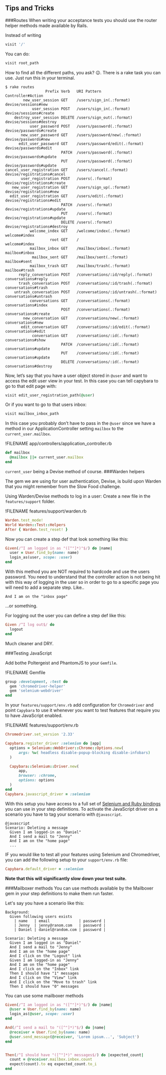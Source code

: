 ## Tips and Tricks

###Routes
When writing your acceptance tests you should use the router helper methods made available by Rails.

Instead of writing
```ruby
visit '/'
```
You can do:
```ruby
visit root_path
```
 
How to find all the different paths, you ask? :wink:. There is a rake task you can use. 
Just run this in your terminal.
```shell
$ rake routes
                  Prefix Verb   URI Pattern                          Controller#Action
        new_user_session GET    /users/sign_in(.:format)             devise/sessions#new
            user_session POST   /users/sign_in(.:format)             devise/sessions#create
    destroy_user_session DELETE /users/sign_out(.:format)            devise/sessions#destroy
           user_password POST   /users/password(.:format)            devise/passwords#create
       new_user_password GET    /users/password/new(.:format)        devise/passwords#new
      edit_user_password GET    /users/password/edit(.:format)       devise/passwords#edit
                         PATCH  /users/password(.:format)            devise/passwords#update
                         PUT    /users/password(.:format)            devise/passwords#update
cancel_user_registration GET    /users/cancel(.:format)              devise/registrations#cancel
       user_registration POST   /users(.:format)                     devise/registrations#create
   new_user_registration GET    /users/sign_up(.:format)             devise/registrations#new
  edit_user_registration GET    /users/edit(.:format)                devise/registrations#edit
                         PATCH  /users(.:format)                     devise/registrations#update
                         PUT    /users(.:format)                     devise/registrations#update
                         DELETE /users(.:format)                     devise/registrations#destroy
           welcome_index GET    /welcome/index(.:format)             welcome#index
                    root GET    /                                    welcome#index
           mailbox_inbox GET    /mailbox/inbox(.:format)             mailbox#inbox
            mailbox_sent GET    /mailbox/sent(.:format)              mailbox#sent
           mailbox_trash GET    /mailbox/trash(.:format)             mailbox#trash
      reply_conversation POST   /conversations/:id/reply(.:format)   conversations#reply
      trash_conversation POST   /conversations/:id/trash(.:format)   conversations#trash
    untrash_conversation POST   /conversations/:id/untrash(.:format) conversations#untrash
           conversations GET    /conversations(.:format)             conversations#index
                         POST   /conversations(.:format)             conversations#create
        new_conversation GET    /conversations/new(.:format)         conversations#new
       edit_conversation GET    /conversations/:id/edit(.:format)    conversations#edit
            conversation GET    /conversations/:id(.:format)         conversations#show
                         PATCH  /conversations/:id(.:format)         conversations#update
                         PUT    /conversations/:id(.:format)         conversations#update
                         DELETE /conversations/:id(.:format)         conversations#destroy
```

Now, let’s say that you have a user object stored in `@user` and want to access the edit user view in your test. In this case you can tell capybara to go to that edit page with:
```ruby
visit edit_user_registration_path(@user)
```
Or if you want to go to that users inbox:
```ruby
visit mailbox_inbox_path
```
In this case you probably don’t have to pass in the `@user` since we have a method in our ApplicationController setting `mailbox` to the `current_user.mailbox`.

!FILENAME app/controllers/application_controller.rb
```ruby
def mailbox
  @mailbox ||= current_user.mailbox
end
```
`current_user` being a Devise method of course.
###Warden helpers

The gem we are using for user authentication, Devise, is build upon Warden that you might remember from the Slow Food challenge. 

Using Warden/Devise methods to log in a user:
Create a new file in the `features/support` folder.

!FILENAME features/support/warden.rb
```ruby
Warden.test_mode!
World Warden::Test::Helpers
After { Warden.test_reset! }
```

Now you can create a step def that look something like this:
```ruby
Given(/^I am logged in as "([^"]*)"$/) do |name|
  user = User.find_by(name: name)
  login_as(user, scope: :user)
end
```
With this method you are NOT required to hardcode and use the users password.
You need to understand that the controller action is not being hit with this way of logging in the user so in order to go to a specific page you will need to add a separate step. Like..
```gherkin
And I am on the "inbox page"
```
...or something.

For logging out the user you can define a step def like this:
```ruby
Given /^I log out$/ do
  logout
end
```
 
Much cleaner and DRY. 

###Testing JavaScript

Add bothe Poltergeist and PhantomJS to your `Gemfile`.

!FILENAME Gemfile
```ruby
group :development, :test do
  gem 'chromedriver-helper'
  gem 'selenium-webdriver'
end
```
In your `features/support/env.rb` add configuration for `Chromedriver` and point `Capybara` to use it whenever you want to test features that require you to have JavaScript enabled.

!FILENAME features/support/env.rb
```ruby
Chromedriver.set_version '2.33'

Capybara.register_driver :selenium do |app|
  options = Selenium::WebDriver::Chrome::Options.new(
      args: %w( headless disable-popup-blocking disable-infobars)
  )

  Capybara::Selenium::Driver.new(
      app,
      browser: :chrome,
      options: options
  )
end
Capybara.javascript_driver = :selenium

```

With this setup you have access to a full set of [Selenium and Ruby bindings](https://github.com/SeleniumHQ/selenium/wiki/Ruby-Bindings) you can use in your step definitions. To activate the JavaScript driver on a scenario you have to tag your scenario with `@javascript`.

```gherkin
@javascript
Scenario: Deleting a message
  Given I am logged-in as "Daniel"
  And I send a mail to "Jenny"
  And I am on the "home page"
  ...
```

IF you would like to test all your features using Selenium and Chromedriver, you can add the following setup to your `support/env.rb` file:
```ruby
Capybara.default_driver = :selenium
```
**Note that this will significantly slow down your test suite.**


###Mailboxer methods
You can use methods available by the Mailboxer gem in your step definitions to make them run faster.

Let's say you have a scenario like this:

```gherkin  
Background:
  Given following users exists
    | name   | email             | password |
    | Jenny  | jenny@ranom.com   | password |
    | Daniel | daniel@random.com | password |
      
Scenario: Deleting a message
  Given I am logged in as "Daniel"
  And I send a mail to "Jenny"
  And I am on the "home page"
  And I click on the "Logout" link
  Given I am logged-in as "Jenny"
  And I am on the "home page"
  And I click on the "Inbox" link
  Then I should have "1" messages
  And I click on the "View" link
  And I click on the "Move to trash" link
  Then I should have "0" messages
```

You can use some mailboxer methods
```ruby
Given(/^I am logged in as "([^"]*)"$/) do |name|
  @user = User.find_by(name: name)
  login_as(@user, scope: :user)
end

And(/^I send a mail to "([^"]*)"$/) do |name|
  @receiver = User.find_by(name: name)
  @user.send_message(@receiver, 'Lorem ipsum...', 'Subject')
end


Then(/^I should have "([^"]*)" messages$/) do |expected_count|
  count = @receiver.mailbox.inbox.count
  expect(count).to eq expected_count.to_i
end
```